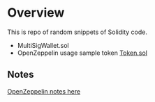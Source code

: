 # Overview 

This is repo of random snippets of Solidity code. 

+ MultiSigWallet.sol 
+ OpenZeppelin usage sample token [Token.sol](token/contracts/Token.sol)

## Notes 

[OpenZeppelin notes here](OpenZeppelinNotes.md)